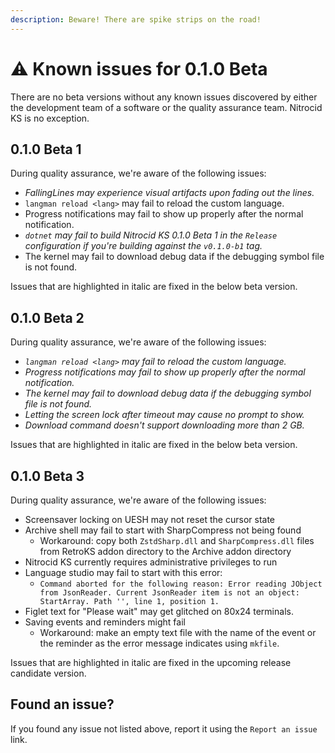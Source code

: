 ```yaml
---
description: Beware! There are spike strips on the road!
---
```


# ⚠ Known issues for 0.1.0 Beta

There are no beta versions without any known issues discovered by either the development team of a software or the quality assurance team. Nitrocid KS is no exception.

## 0.1.0 Beta 1

During quality assurance, we're aware of the following issues:

* _FallingLines may experience visual artifacts upon fading out the lines._
* `langman reload <lang>` may fail to reload the custom language.
* Progress notifications may fail to show up properly after the normal notification.
* _`dotnet` may fail to build Nitrocid KS 0.1.0 Beta 1 in the `Release` configuration if you're building against the `v0.1.0-b1` tag._
* The kernel may fail to download debug data if the debugging symbol file is not found.

Issues that are highlighted in italic are fixed in the below beta version.

## 0.1.0 Beta 2

During quality assurance, we're aware of the following issues:

* _`langman reload <lang>` may fail to reload the custom language._
* _Progress notifications may fail to show up properly after the normal notification._
* _The kernel may fail to download debug data if the debugging symbol file is not found._
* _Letting the screen lock after timeout may cause no prompt to show._
* _Download command doesn't support downloading more than 2 GB._

Issues that are highlighted in italic are fixed in the below beta version.

## 0.1.0 Beta 3

During quality assurance, we're aware of the following issues:

* Screensaver locking on UESH may not reset the cursor state
* Archive shell may fail to start with SharpCompress not being found
  * Workaround: copy both `ZstdSharp.dll` and `SharpCompress.dll` files from RetroKS addon directory to the Archive addon directory
* Nitrocid KS currently requires administrative privileges to run
* Language studio may fail to start with this error:
  * `Command aborted for the following reason: Error reading JObject from JsonReader. Current JsonReader item is not an object: StartArray. Path '', line 1, position 1.`
* Figlet text for "Please wait" may get glitched on 80x24 terminals.
* Saving events and reminders might fail
  * Workaround: make an empty text file with the name of the event or the reminder as the error message indicates using `mkfile`.

Issues that are highlighted in italic are fixed in the upcoming release candidate version.

## Found an issue?

If you found any issue not listed above, report it using the `Report an issue` link.
